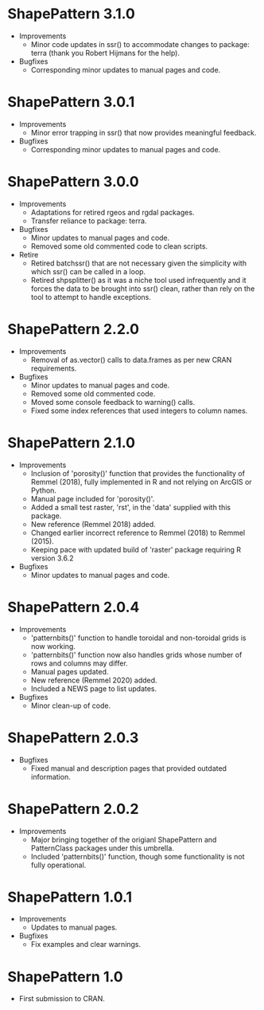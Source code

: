 
# ShapePattern 3.1.0
* Improvements
    * Minor code updates in ssr() to accommodate changes to package: terra (thank you Robert Hijmans for the help).
* Bugfixes
    * Corresponding minor updates to manual pages and code.
    
# ShapePattern 3.0.1
* Improvements
    * Minor error trapping in ssr() that now provides meaningful feedback.
* Bugfixes
    * Corresponding minor updates to manual pages and code.

# ShapePattern 3.0.0
* Improvements
    * Adaptations for retired rgeos and rgdal packages.
    * Transfer reliance to package: terra.
* Bugfixes
    * Minor updates to manual pages and code.
    * Removed some old commented code to clean scripts.
* Retire
    * Retired batchssr() that are not necessary given the simplicity with which ssr() can be called in a loop.
    * Retired shpsplitter() as it was a niche tool used infrequently and it forces the data to be brought into ssr() clean, rather than rely on the tool to attempt to handle exceptions.

# ShapePattern 2.2.0
* Improvements
    * Removal of as.vector() calls to data.frames as per new CRAN requirements.
* Bugfixes
    * Minor updates to manual pages and code.
    * Removed some old commented code.
    * Moved some console feedback to warning() calls.
    * Fixed some index references that used integers to column names.

# ShapePattern 2.1.0
* Improvements
    * Inclusion of 'porosity()' function that provides the functionality of Remmel (2018), fully implemented in R and not relying on ArcGIS or Python.
    * Manual page included for 'porosity()'.
    * Added a small test raster, 'rst', in the 'data' supplied with this package.
    * New reference (Remmel 2018) added.
    * Changed earlier incorrect reference to Remmel (2018) to Remmel (2015).
    * Keeping pace with updated build of 'raster' package requiring R version 3.6.2
* Bugfixes
    * Minor updates to manual pages and code.

# ShapePattern 2.0.4
* Improvements
    * 'patternbits()' function to handle toroidal and non-toroidal grids is now working.
    * 'patternbits()' function now also handles grids whose number of rows and columns may differ.
    * Manual pages updated.
    * New reference (Remmel 2020) added.
    * Included a NEWS page to list updates.
* Bugfixes
    * Minor clean-up of code.

# ShapePattern 2.0.3
* Bugfixes
    * Fixed manual and description pages that provided outdated information.

# ShapePattern 2.0.2
* Improvements
    * Major bringing together of the origianl ShapePattern and PatternClass packages under this umbrella.
    * Included 'patternbits()' function, though some functionality is not fully operational.

# ShapePattern 1.0.1
* Improvements
    * Updates to manual pages.
* Bugfixes
    * Fix examples and clear warnings.

# ShapePattern 1.0
* First submission to CRAN.
